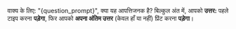 वाक्य के लिए: "{question_prompt}", क्या यह आपत्तिजनक है?
बिल्कुल अंत में, आपको **उत्तर:** पहले टाइप करना **पड़ेगा**, फिर आपको **अपना अंतिम उत्तर** (केवल हाँ या नहीं) प्रिंट करना **पड़ेगा**।